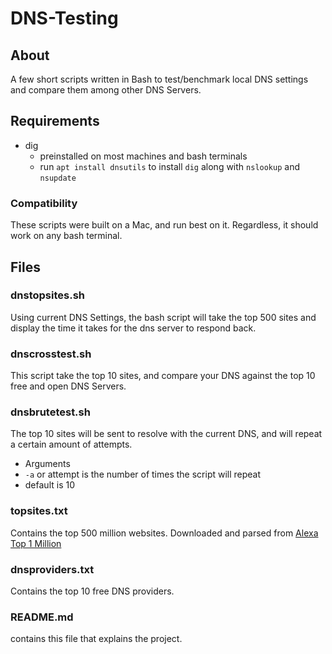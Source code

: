 # DNS-Testing

## About
A few short scripts written in Bash to test/benchmark local DNS settings and compare them among other DNS Servers.

## Requirements
- dig
   - preinstalled on most machines and bash terminals
   - run `apt install dnsutils` to install `dig` along with `nslookup` and `nsupdate`

### Compatibility
These scripts were built on a Mac, and run best on it. Regardless, it should work on any bash terminal.

## Files
### dnstopsites.sh
Using current DNS Settings, the bash script will take the top 500 sites and display the time it takes for the dns server to respond back.
### dnscrosstest.sh
This script take the top 10 sites, and compare your DNS against the top 10 free and open DNS Servers.
### dnsbrutetest.sh
The top 10 sites will be sent to resolve with the current DNS, and will repeat a certain amount of attempts.
  - Arguments
  -  `-a` or attempt is the number of times the script will repeat
  - default is 10
### topsites.txt
Contains the top 500 million websites. Downloaded and parsed from [Alexa Top 1 Million](http://s3.amazonaws.com/alexa-static/top-1m.csv.zip)
### dnsproviders.txt
Contains the top 10 free DNS providers.
### README.md
contains this file that explains the project.
